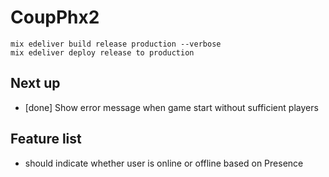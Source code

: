# CoupPhx2

```
mix edeliver build release production --verbose
mix edeliver deploy release to production
```

## Next up

- [done] Show error message when game start without sufficient players

## Feature list

- should indicate whether user is online or offline based on Presence

